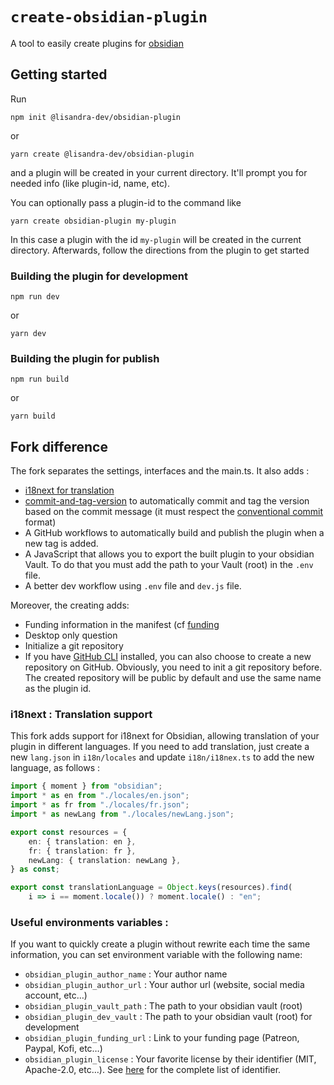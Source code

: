 # `create-obsidian-plugin`

A tool to easily create plugins for [obsidian](https://obsidian.md/)

## Getting started

Run

```
npm init @lisandra-dev/obsidian-plugin
```

or

```
yarn create @lisandra-dev/obsidian-plugin
```

and a plugin will be created in your current directory. It'll prompt you for needed info (like plugin-id, name, etc).

You can optionally pass a plugin-id to the command like

```
yarn create obsidian-plugin my-plugin
```

In this case a plugin with the id `my-plugin` will be created in the current directory. Afterwards, follow the directions from the plugin to get started

### Building the plugin for development

```
npm run dev
```

or

```
yarn dev
```

### Building the plugin for publish

```
npm run build
```

or

```
yarn build
```

## Fork difference

The fork separates the settings, interfaces and the main.ts. It also adds : 
- [i18next for translation](#i18next--translation-support)
- [commit-and-tag-version](https://www.npmjs.com/package/commit-and-tag-version) to automatically commit and tag the version based on the commit message (it must respect the [conventional commit](https://www.conventionalcommits.org/en/v1.0.0/) format)
- A GitHub workflows to automatically build and publish the plugin when a new tag is added. 
- A JavaScript that allows you to export the built plugin to your obsidian Vault. To do that you must add the path to your Vault (root) in the `.env` file.
- A better dev workflow using `.env` file and `dev.js` file. 

Moreover, the creating adds: 
- Funding information in the manifest (cf [funding](https://github.com/obsidianmd/obsidian-sample-plugin#funding-url)
- Desktop only question 
- Initialize a git repository 
- If you have [GitHub CLI](https://cli.github.com/) installed, you can also choose to create a new repository on GitHub. Obviously, you need to init a git repository before. The created repository will be public by default and use the same name as the plugin id.


### i18next : Translation support
This fork adds support for i18next for Obsidian, allowing translation of your plugin in different languages. If you need to add translation, just create a new `lang.json` in `i18n/locales` and update `i18n/i18nex.ts` to add the new language, as follows : 

```ts
import { moment } from "obsidian";
import * as en from "./locales/en.json";
import * as fr from "./locales/fr.json";
import * as newLang from "./locales/newLang.json";

export const resources = {
	en: { translation: en },
	fr: { translation: fr },
	newLang: { translation: newLang },
} as const;

export const translationLanguage = Object.keys(resources).find(
	i => i == moment.locale()) ? moment.locale() : "en";
```

### Useful environments variables : 

If you want to quickly create a plugin without rewrite each time the same information, you can set environment variable with the following name:
- `obsidian_plugin_author_name` : Your author name
- `obsidian_plugin_author_url` : Your author url (website, social media account, etc…)
- `obsidian_plugin_vault_path` : The path to your obsidian vault (root)
- `obsidian_plugin_dev_vault` : The path to your obsidian vault (root) for development
- `obsidian_plugin_funding_url` : Link to your funding page (Patreon, Paypal, Kofi, etc…)
- `obsidian_plugin_license` : Your favorite license by their identifier (MIT, Apache-2.0, etc…). See [here](https://spdx.org/licenses/) for the complete list of identifier.
